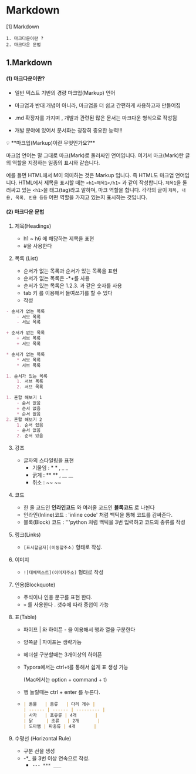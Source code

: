 # Markdown

[1] Markdown

	1. 마크다운이란 ?
	2. 마크다운 문법



## 1.Markdown

 #### (1) 마크다운이란?

- 일반 텍스트 기반의 경량 마크업(Markup) 언어

- 마크업과 반대 개념이 아니라, 마크업을 더 쉽고 간편하게 사용하고자 만들어짐

- .md 확장자를 가지며 , 개발과 관련된 많은 문서는 마크다운 형식으로 작성됨

- 개발 분야에 있어서 문서화는 굉장히 중요한 능력!!!

  

<aside> 💡 **마크업(Markup)이란 무엇인가요?**

마크업 언어는 말 그대로 마크(Mark)로 둘러싸인 언어입니다. 여기서 마크(Mark)란 글의 역할을 지정하는 일종의 표시와 같습니다.

예를 들면 HTML에서 M이 의미하는 것은 Markup 입니다. 즉 HTML도 마크업 언어입니다. HTML에서 제목을 표시할 때는 `<h1>제목1</h1>` 과 같이 작성합니다. `제목1`을 둘러싸고 있는 `<h1>`을 태그(tag)라고 말하며, 마크 역할을 합니다. 각각의 글이 `제목, 내용, 목록, 인용 등등` 어떤 역할을 가지고 있는지 표시하는 것입니다.

</aside>

#### (2) 마크다운 문법

1. 제목(Headings)
   - h1 ~ h6 에 해당하는 제목을 표현
   - #을 사용한다

2. 목록 (List)
   - 순서가 없는 목록과 순서가 있는 목록을 표현
   - 순서가 없는 목록은 -*+를 사용
   - 순서가 있는 목록은 1.2.3. 과 같은 숫자를 사용
   - tab 키 를 이용해서 들여쓰기를 할 수 있다
   - 작성

```markdown
- 순서가 없는 목록
	- 서브 목록
	- 서브 목록

+ 순서가 없는 목록
	+ 서브 목록
	+ 서브 목록

* 순서가 없는 목록
	* 서브 목록
	* 서브 목록

1. 순서가 있는 목록
	1. 서브 목록
	2. 서브 목록

1. 혼합 해보기 1
	- 순서 없음
	+ 순서 없음
	* 순서 없음
2. 혼합 해보기 2
	1. 순서 있음
	- 순서 없음
	2. 순서 있음
```

3. 강조
   - 글자의 스타일링을 표현
     - 기울임 : * * , _ _
     - 굵게 : ** ** , __ __
     - 취소 : ~~ ~~

4. 코드
   - 한 줄 코드인 **인라인코드** 와 여러줄 코드인 **블록코드** 로 나뉜다
   - 인라인(Inline)코드 : 'inline code' 처럼 백틱을 통해 코드를 감싸준다.
   - 블록(Block) 코드 : '''python 처럼 백틱을 3번 입력하고 코드의 종류를 작성

5. 링크(Links)

   - ```[표시할글자](이동할주소)``` 형태로 작성.

6. 이미지
   
   - ```![대체텍스트](이미지주소)``` 형태로 작성
   
7. 인용(Blockquote)

   - 주석이나 인용 문구를 표현 한다.
   - ```>``` 를 사용한다 . 갯수에 따라 중첩이 가능

8. 표(Table)

   - 파이프 | 와 하이픈 - 을 이용해서 행과 열을 구분한다

   - 양쪽끝  | 파이프는 생략가능

   - 헤더셀 구분할때는 3개이상의 하이픈 

   - Typora에서는 ctrl+t를 통해서 쉽게 표 생성 가능

     (Mac에서는 option + command + t)

   -  행 늘릴때는 ctrl + enter 를 누른다.

   - ```markdown
     | 동물   | 종류   | 다리 개수 |
     | ------ | ------ | --------- |
     | 사자   | 포유류 | 4개       |
     | 닭     | 조류   | 2개       |
     | 도마뱀 | 파충류 | 4개       |
     ```

9. 수평선 (Horizontal Rule)
   - 구분 선을 생성
   - -*_ 을 3번 이상 연속으로 작성.
     - ```--- *** ___ ```


